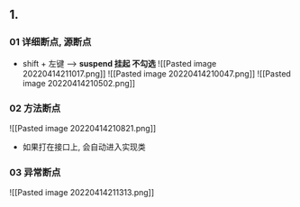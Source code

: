 ## 1. 
### 01 详细断点, 源断点
- shift + 左键    -->    **suspend 挂起 不勾选**
![[Pasted image 20220414211017.png]]
![[Pasted image 20220414210047.png]]
![[Pasted image 20220414210502.png]]

### 02 方法断点
![[Pasted image 20220414210821.png]]

- 如果打在接口上, 会自动进入实现类

### 03 异常断点
![[Pasted image 20220414211313.png]]


